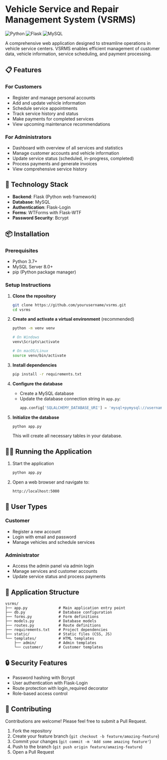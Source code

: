 # Vehicle Service and Repair Management System (VSRMS)

![Python](https://img.shields.io/badge/python-3.7+-blue.svg)
![Flask](https://img.shields.io/badge/flask-2.0+-green.svg)
![MySQL](https://img.shields.io/badge/mysql-8.0+-orange.svg)

A comprehensive web application designed to streamline operations in vehicle service centers. VSRMS enables efficient management of customer data, vehicle information, service scheduling, and payment processing.

## 📋 Features

### For Customers
- Register and manage personal accounts
- Add and update vehicle information
- Schedule service appointments
- Track service history and status
- Make payments for completed services
- View upcoming maintenance recommendations

### For Administrators
- Dashboard with overview of all services and statistics
- Manage customer accounts and vehicle information
- Update service status (scheduled, in-progress, completed)
- Process payments and generate invoices
- View comprehensive service history

## 🚀 Technology Stack

- **Backend**: Flask (Python web framework)
- **Database**: MySQL
- **Authentication**: Flask-Login
- **Forms**: WTForms with Flask-WTF
- **Password Security**: Bcrypt

## 📦 Installation

### Prerequisites
- Python 3.7+
- MySQL Server 8.0+
- pip (Python package manager)

### Setup Instructions

1. **Clone the repository**
   ```bash
   git clone https://github.com/yourusername/vsrms.git
   cd vsrms
   ```

2. **Create and activate a virtual environment** (recommended)
   ```bash
   python -m venv venv
   
   # On Windows
   venv\Scripts\activate
   
   # On macOS/Linux
   source venv/bin/activate
   ```

3. **Install dependencies**
   ```bash
   pip install -r requirements.txt
   ```

4. **Configure the database**
   - Create a MySQL database
   - Update the database connection string in `app.py`:
     ```python
     app.config['SQLALCHEMY_DATABASE_URI'] = 'mysql+pymysql://username:password@localhost:3306/vehicle_management'
     ```

5. **Initialize the database**
   ```bash
   python app.py
   ```
   This will create all necessary tables in your database.

## 🏃‍♂️ Running the Application

1. Start the application
   ```bash
   python app.py
   ```

2. Open a web browser and navigate to:
   ```
   http://localhost:5000
   ```

## 👥 User Types

### Customer
- Register a new account
- Login with email and password
- Manage vehicles and schedule services

### Administrator
- Access the admin panel via admin login
- Manage services and customer accounts
- Update service status and process payments

## 📱 Application Structure

```
vsrms/
├── app.py              # Main application entry point
├── db.py               # Database configuration
├── forms.py            # Form definitions
├── models.py           # Database models
├── routes.py           # Route definitions
├── requirements.txt    # Project dependencies
├── static/             # Static files (CSS, JS)
└── templates/          # HTML templates
    ├── admin/          # Admin templates
    └── customer/       # Customer templates
```

## 🔒 Security Features

- Password hashing with Bcrypt
- User authentication with Flask-Login
- Route protection with login_required decorator
- Role-based access control

## 🤝 Contributing

Contributions are welcome! Please feel free to submit a Pull Request.

1. Fork the repository
2. Create your feature branch (`git checkout -b feature/amazing-feature`)
3. Commit your changes (`git commit -m 'Add some amazing feature'`)
4. Push to the branch (`git push origin feature/amazing-feature`)
5. Open a Pull Request


